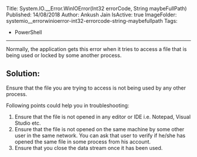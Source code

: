 Title: System.IO.__Error.WinIOError(Int32 errorCode, String maybeFullPath)
Published: 14/08/2018
Author: Ankush Jain
IsActive: true
ImageFolder: systemio__errorwinioerror-int32-errorcode-string-maybefullpath
Tags:
  - PowerShell
---
Normally, the application gets this error when it tries to access a file that is being used or locked by some another process.

## Solution:
Ensure that the file you are trying to access is not being used by any other process.

Following points could help you in troubleshooting:
1.  Ensure that the file is not opened in any editor or IDE i.e. Notepad, Visual Studio etc.
2.  Ensure that the file is not opened on the same machine by some other user in the same network. You can ask that user to verify if he/she has opened the same file in some process from his account.
3.  Ensure that you close the data stream once it has been used.

                
